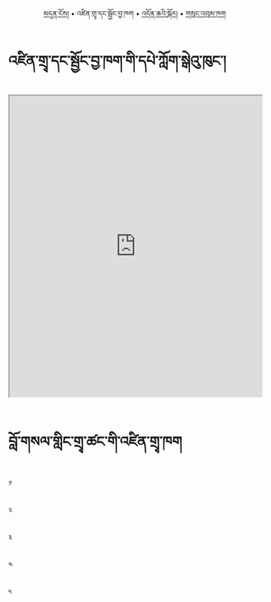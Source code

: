 <p align="center">
  <a href="https://bdrc-reader.github.io/drepung-loseling/">མདུན་ངོས།</a> •
  <span>འཛིན་གྲྭ་དང་སྦྱོང་བྱ་ཁག</span> •
  <a href="https://bdrc-reader.github.io/drepung-loseling/doncha">འདོན་ཆའི་སྐོར།</a> •
  <a href="https://bdrc-reader.github.io/drepung-loseling/sungbum">གསུང་འབུམ་ཁག</a>
  </p>

# འཛིན་གྲྭ་དང་སྦྱོང་བྱ་ཁག་གི་དཔེ་ཀློག་སྒེའུ་ཁུང་།


<iframe src="https://library.bdrc.io/scripts/embed-iframe.html?work=bdr:W1ERI0005001&origin=website.com" width="100%" height="600"></iframe>

<br>
<br>

# བློ་གསལ་གླིང་གྲྭ་ཚང་གི་འཛིན་གྲྭ་ཁག

༡

༢

༣

༤

༥
